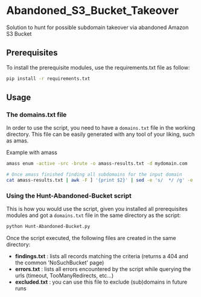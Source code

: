 # Abandoned_S3_Bucket_Takeover
Solution to hunt for possible subdomain takeover via abandoned Amazon S3 Bucket
## Prerequisites
To install the prerequisite modules, use the requirements.txt file as follow:
```bash
pip install -r requirements.txt
```
## Usage
### The domains.txt file
In order to use the script, you need to have a `domains.txt` file in the working directory. 
This file can be easily generated with any tool of your liking, such as amas. 

Example with amass
```bash
amass enum -active -src -brute -o amass-results.txt -d mydomain.com

# Once amass finished finding all subdomains for the input domain
cat amass-results.txt | awk -F ] '{print $2}' | sed -e 's/  */ /g' -e 's/^ *\(.*\) *$/\1/' > domains.txt
```
### Using the Hunt-Abandoned-Bucket script
This is how you would use the script, given you installed all prerequisites modules and got a `domains.txt` file in the same directory as the script:
```bash
python Hunt-Abandoned-Bucket.py
```
Once the script executed, the following files are created in the same directory:
- __findings.txt__ : lists all records matching the criteria (returns a 404 and the common 'NoSuchBucket' page)
- __errors.txt__ : lists all errors encountered by the script while querying the urls (timeout, TooManyRedirects, etc...)
- __excluded.txt__ : you can use this file to exclude (sub)domains in future runs
